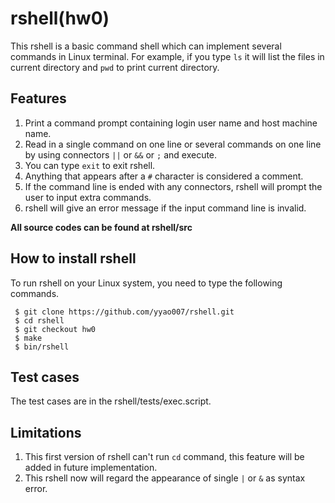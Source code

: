 # rshell(hw0)
This rshell is a basic command shell which can implement several commands in Linux terminal. For example, if you type `ls` it will list the files in current directory and `pwd` to print current directory.

## Features
1. Print a command prompt containing login user name and host machine name.
2. Read in a single command on one line or several commands on one line by using connectors `||` or `&&` or `;` and execute.
3. You can type `exit` to exit rshell.
4. Anything that appears after a `#` character is considered a comment.
5. If the command line is ended with any connectors, rshell will prompt the user to input extra commands.
6. rshell will give an error message if the input command line is invalid.

**All source codes can be found at rshell/src**

## How to install rshell
To run rshell on your Linux system, you need to type the following commands.
```
 $ git clone https://github.com/yyao007/rshell.git
 $ cd rshell
 $ git checkout hw0
 $ make
 $ bin/rshell
```

## Test cases
The test cases are in the rshell/tests/exec.script.

## Limitations
1. This first version of rshell can't run `cd` command, this feature will be added in future implementation.
2. This rshell now will regard the appearance of single `|` or `&` as syntax error.

